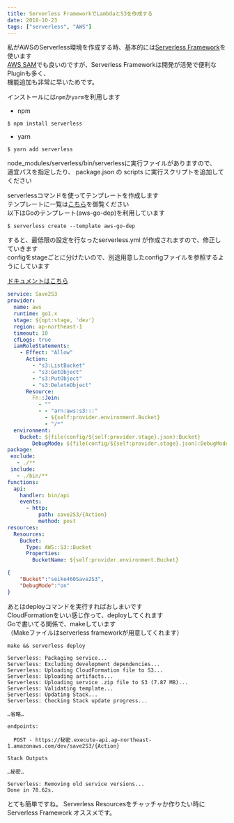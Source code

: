 ```yaml
---
title: Serverless FrameworkでLambdaとS3を作成する
date: 2018-10-23
tags: ["serverless", "AWS"]
---
```


私がAWSのServerless環境を作成する時、基本的には[Serverless Framework](https://serverless.com/)を使います  
[AWS SAM](https://github.com/awslabs/serverless-application-model)でも良いのですが、Serverless Frameworkは開発が活発で便利なPluginも多く、  
機能追加も非常に早いためです。

インストールには`npm`か`yarm`を利用します

- npm
```
$ npm install serverless
```

- yarn
```
$ yarn add serverless
```

node_modules/serverless/bin/serverlessに実行ファイルがありますので、  
適宜パスを指定したり、 package.json の scripts に実行スクリプトを追加してください

serverlessコマンドを使ってテンプレートを作成します  
テンプレートに一覧は[こちら](https://github.com/serverless/serverless/tree/master/lib/plugins/create/templates)を御覧ください  
以下はGoのテンプレート(aws-go-dep)を利用しています  

```
$ serverless create --template aws-go-dep
```

すると、最低限の設定を行なったserverless.yml が作成されますので、修正していきます  
configをstageごとに分けたいので、別途用意したconfigファイルを参照するようにしています

[ドキュメントはこちら](https://serverless.com/framework/docs/providers/aws/guide/services/)

```yml:title=serverless.yml
service: Save2S3
provider:
  name: aws
  runtime: go1.x
  stage: ${opt:stage, 'dev'}
  region: ap-northeast-1
  timeout: 10
  cfLogs: true
  iamRoleStatements:
    - Effect: "Allow"
      Action:
        - "s3:ListBucket"
        - "s3:GetObject"
        - "s3:PutObject"
        - "s3:DeleteObject"
      Resource:
        Fn::Join:
          - ""
          - - "arn:aws:s3:::"
            - ${self:provider.environment.Bucket}
            - "/*"
  environment:
    Bucket: ${file(config/${self:provider.stage}.json):Bucket}
        DebugMode: ${file(config/${self:provider.stage}.json):DebugMode}
package:
 exclude:
   - ./**
 include:
   - ./bin/**
functions:
  api:
    handler: bin/api
    events:
      - http:
          path: save2S3/{Action}
          method: post
resources:
  Resources:
    Bucket:
      Type: AWS::S3::Bucket
      Properties:
        BucketName: ${self:provider.environment.Bucket}
```

```json:title=config/dev.json
{
    "Bucket":"seike460Save2S3",
    "DebugMode":"on"
}
```

あとはdeployコマンドを実行すればおしまいです  
CloudFormationをいい感じ作って、deployしてくれます  
Goで書いてる関係で、makeしています  
（Makeファイルはserverless frameworkが用意してくれます）

```
make && serverless deploy

Serverless: Packaging service...
Serverless: Excluding development dependencies...
Serverless: Uploading CloudFormation file to S3...
Serverless: Uploading artifacts...
Serverless: Uploading service .zip file to S3 (7.87 MB)...
Serverless: Validating template...
Serverless: Updating Stack...
Serverless: Checking Stack update progress...

…省略…

endpoints:

  POST - https://秘密.execute-api.ap-northeast-1.amazonaws.com/dev/save2S3/{Action}

Stack Outputs

…秘密…

Serverless: Removing old service versions...
Done in 78.62s.

```

とても簡単ですね。
Serverless Resourcesをチャッチャか作りたい時に Serverless Framework オススメです。
